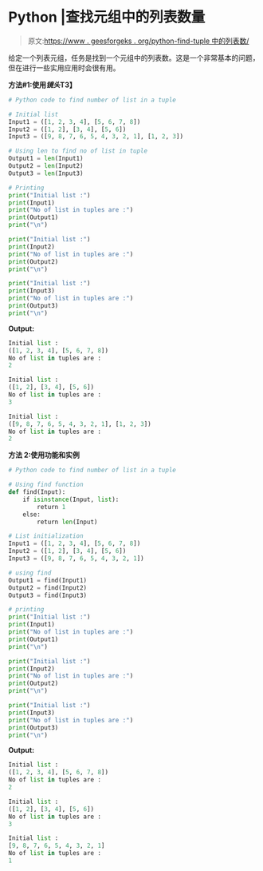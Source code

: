 # Python |查找元组中的列表数量

> 原文:[https://www . geesforgeks . org/python-find-tuple 中的列表数/](https://www.geeksforgeeks.org/python-find-number-of-lists-in-a-tuple/)

给定一个列表元组，任务是找到一个元组中的列表数。这是一个非常基本的问题，但在进行一些实用应用时会很有用。

**方法#1:使用*镜头*T3】**

```py
# Python code to find number of list in a tuple

# Initial list 
Input1 = ([1, 2, 3, 4], [5, 6, 7, 8])
Input2 = ([1, 2], [3, 4], [5, 6])
Input3 = ([9, 8, 7, 6, 5, 4, 3, 2, 1], [1, 2, 3])

# Using len to find no of list in tuple
Output1 = len(Input1)
Output2 = len(Input2)
Output3 = len(Input3)

# Printing
print("Initial list :")
print(Input1)
print("No of list in tuples are :")
print(Output1)
print("\n")

print("Initial list :")
print(Input2)
print("No of list in tuples are :")
print(Output2)
print("\n")

print("Initial list :")
print(Input3)
print("No of list in tuples are :")
print(Output3)
print("\n")
```

**Output:**

```py
Initial list :
([1, 2, 3, 4], [5, 6, 7, 8])
No of list in tuples are :
2

Initial list :
([1, 2], [3, 4], [5, 6])
No of list in tuples are :
3

Initial list :
([9, 8, 7, 6, 5, 4, 3, 2, 1], [1, 2, 3])
No of list in tuples are :
2

```

**方法 2:使用功能和实例**

```py
# Python code to find number of list in a tuple

# Using find function
def find(Input):
    if isinstance(Input, list):
        return 1
    else:
        return len(Input)

# List initialization
Input1 = ([1, 2, 3, 4], [5, 6, 7, 8])
Input2 = ([1, 2], [3, 4], [5, 6])
Input3 = ([9, 8, 7, 6, 5, 4, 3, 2, 1])

# using find
Output1 = find(Input1)
Output2 = find(Input2)
Output3 = find(Input3)

# printing
print("Initial list :")
print(Input1)
print("No of list in tuples are :")
print(Output1)
print("\n")

print("Initial list :")
print(Input2)
print("No of list in tuples are :")
print(Output2)
print("\n")

print("Initial list :")
print(Input3)
print("No of list in tuples are :")
print(Output3)
print("\n")
```

**Output:**

```py
Initial list :
([1, 2, 3, 4], [5, 6, 7, 8])
No of list in tuples are :
2

Initial list :
([1, 2], [3, 4], [5, 6])
No of list in tuples are :
3

Initial list :
[9, 8, 7, 6, 5, 4, 3, 2, 1]
No of list in tuples are :
1

```